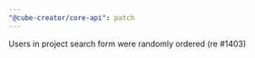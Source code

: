 ```yaml
---
"@cube-creator/core-api": patch
---
```


Users in project search form were randomly ordered (re #1403)
